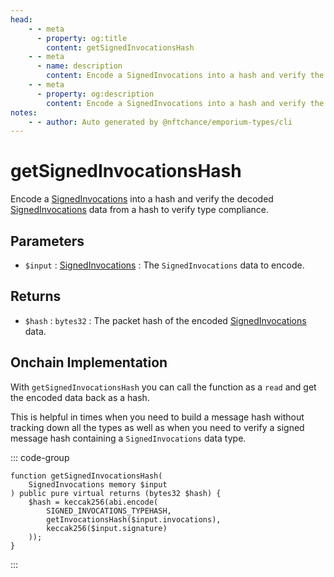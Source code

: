 ```yaml
---
head:
    - - meta
      - property: og:title
        content: getSignedInvocationsHash
    - - meta
      - name: description
        content: Encode a SignedInvocations into a hash and verify the decoded data to verify type compliance.
    - - meta
      - property: og:description
        content: Encode a SignedInvocations into a hash and verify the decoded data to verify type compliance.
notes:
    - - author: Auto generated by @nftchance/emporium-types/cli
---
```

        
# getSignedInvocationsHash

Encode a [SignedInvocations](/generated/base-types/SignedInvocations) into a hash and verify the decoded [SignedInvocations](/generated/base-types/SignedInvocations) data from a hash to verify type compliance.

## Parameters

- `$input` : [SignedInvocations](/generated/base-types/SignedInvocations) : The `SignedInvocations` data to encode.

## Returns

- `$hash` : `bytes32` : The packet hash of the encoded [SignedInvocations](/generated/base-types/SignedInvocations) data.

## Onchain Implementation

With `getSignedInvocationsHash` you can call the function as a `read` and get the encoded data back as a hash. 
        
This is helpful in times when you need to build a message hash without tracking down all the types as well as when you need to verify a signed message hash containing a `SignedInvocations` data type.

::: code-group

``` solidity [Types.sol:getSignedInvocationsHash]
function getSignedInvocationsHash(
	SignedInvocations memory $input
) public pure virtual returns (bytes32 $hash) {
	$hash = keccak256(abi.encode(
		SIGNED_INVOCATIONS_TYPEHASH,
		getInvocationsHash($input.invocations),
		keccak256($input.signature)
	));
}
``` 

:::